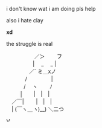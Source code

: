 i don't know wat i am doing pls help

also i hate clay

**xd**

the struggle is real 


　　　　 　／＞　 　フ    
　　　　　| 　_　 _ |     
　 　　　／` ミ＿xノ    
　　 　 /　　　 　 |    
　　　 /　 ヽ　　 ﾉ   
　 　 │　　|　|　|   
　／￣|　　 |　|　|  
　| (￣ヽ＿_ヽ_)__) 
  ＼二つ

<a style="display: inline-block; border: 0; text-decoration: none;" href="http://vsco.co/cxrro"><img style="width: 10px; height: 10px; margin: 0px;" src="http://assets.vsco.co/assets/images/assets/Logo_black_32.png" alt="VSCO Logo" /></a> 
